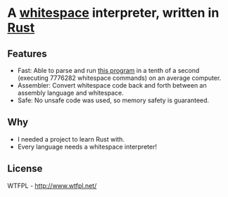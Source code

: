 # A [whitespace](https://web.archive.org/web/20150623025348/http://compsoc.dur.ac.uk/whitespace/) interpreter, written in [Rust](https://www.rust-lang.org/)

## Features
- Fast: Able to parse and run [this program](https://web.archive.org/web/20150612005338/http://compsoc.dur.ac.uk/whitespace/quine-copy.ws) in a tenth of a second (executing 7776282 whitespace commands) on an average computer.
- Assembler: Convert whitespace code back and forth between an assembly language and whitespace.
- Safe: No unsafe code was used, so memory safety is guaranteed.

## Why
- I needed a project to learn Rust with.
- Every language needs a whitespace interpreter!

## License
WTFPL - http://www.wtfpl.net/